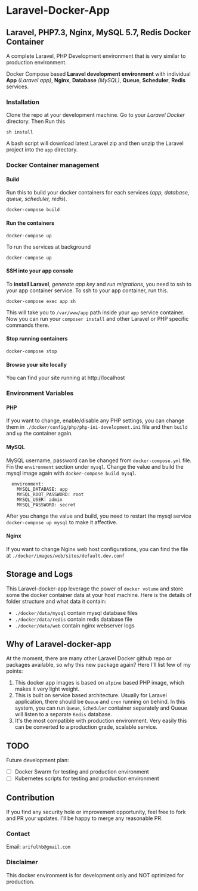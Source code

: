 # Laravel-Docker-App
## Laravel, PHP7.3, Nginx, MySQL 5.7, Redis Docker Container
A complete Laravel, PHP Development environment that is very similar to production environment.

Docker Compose based **Laravel development environment** with individual **App** _(Laravel app)_, **Nginx**, **Database** _(MySQL)_, **Queue**, **Scheduler**, **Redis**  services.

### Installation
Clone the repo at your development machine. Go to your *Laravel Docker* directory. Then Run this
```
sh install
```
A bash script will download latest Laravel zip and then unzip the Laravel project into the `app` directory.

### Docker Container management

#### Build
Run this to build your docker containers for each services (*app, database, queue, scheduler, redis*).
  ```
  docker-compose build
  ```

#### Run the containers
  ```
  docker-compose up
  ```
  To run the services at background
  ```
  docker-compose up
  ```
#### SSH into your app console
To **install Laravel**, _generate app key_ and _run migrations_, you need to ssh to your app container service. To ssh to your app container, run this.
```
docker-compose exec app sh
```
This will take you to `/var/www/app` path inside your `app` service container. Now you can run your `composer install` and other Laravel or PHP specific commands there.


#### Stop running containers
```
docker-compose stop
```

#### Browse your site locally
You can find your site running at http://localhost

### Environment Variables
#### PHP
If you want to change, enable/disable any PHP settings, you can change them in `./docker/config/php/php-ini-development.ini` file and then `build` and `up` the container again.
#### MySQL
MySQL username, password can be changed from `docker-compose.yml` file. Fin the `environment` section under `mysql`. Change the value and build the mysql image again with `docker-compose build mysql`.
```
  environment:
    MYSQL_DATABASE: app
    MYSQL_ROOT_PASSWORD: root
    MYSQL_USER: admin
    MYSQL_PASSWORD: secret
```
After you change the value and build, you need to restart the mysql service `docker-compose up mysql` to make it affective. 
#### Nginx
If you want to change Nginx web host configurations, you can find the file at `./docker/images/web/sites/default.dev.conf`
## Storage and Logs
This Laravel-docker-app leverage the power of `docker volume` and store some the docker container data at your host machine. Here is the details of folder structure and what data it contain:
- `./docker/data/mysql` contain mysql database files
- `./docker/data/redis` contain redis database file
- `./docker/data/web` contain nginx webserver logs
## Why of Laravel-docker-app
At the moment, there are many other Laravel Docker github repo or packages available, so why this new package again? Here I'll list few of my points:
1. This docker app images is based on `alpine` based PHP image, which makes it very light weight.
2. This is built on service based architecture. Usually for Laravel application, there should be `Queue` and `cron` running on behind. In this system, you can run `Queue`, `Scheduler` container separately and Queue will listen to a separate `Redis` database. 
3. It's the most compatible with production environment. Very easily this can be converted to a production grade, scalable service.
## TODO
Future development plan:
- [ ] Docker Swarm for testing and production environment
- [ ] Kubernetes scripts for testing and production environment

## Contribution
If you find any security hole or improvement opportunity, feel free to fork and PR your updates. I'll be happy to merge any reasonable PR.

### Contact
Email: `arifulhb@gmail.com`

### Disclaimer
This docker environment is for development only and NOT optimized for production.
